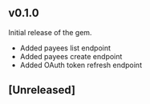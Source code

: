 ## v0.1.0

Initial release of the gem. 

- Added payees list endpoint
- Added payees create endpoint
- Added OAuth token refresh endpoint

## [Unreleased]
